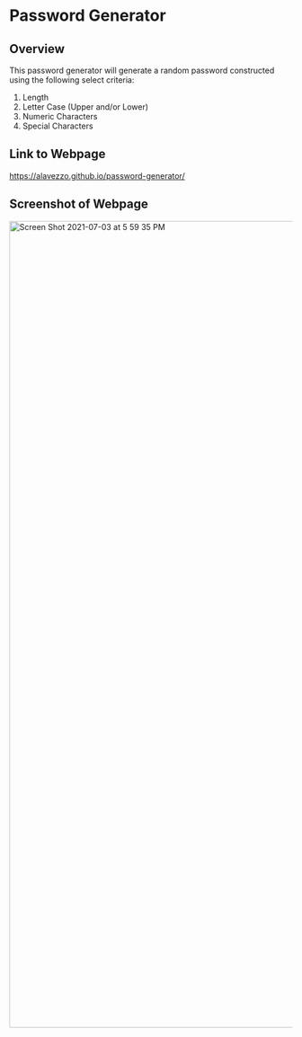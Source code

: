 # Password Generator 

## Overview

This password generator will generate a random password constructed using the following select criteria:

1. Length
2. Letter Case (Upper and/or Lower)
3. Numeric Characters
4. Special Characters

## Link to Webpage
https://alavezzo.github.io/password-generator/

## Screenshot of Webpage

<img width="1436" alt="Screen Shot 2021-07-03 at 5 59 35 PM" src="https://user-images.githubusercontent.com/84944528/124368627-72566800-dc28-11eb-945c-0b7f97ef4bc0.png">
